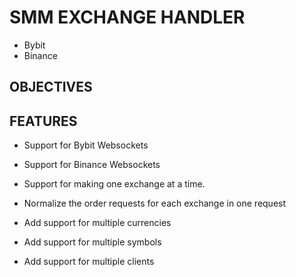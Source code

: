 # SMM EXCHANGE HANDLER

- Bybit
- Binance

## OBJECTIVES



## FEATURES 

- Support for Bybit Websockets
- Support for Binance Websockets
- Support for making one exchange at a time.

- Normalize the order requests for each exchange in one request
- Add support for multiple currencies
- Add support for multiple symbols
- Add support for multiple clients
